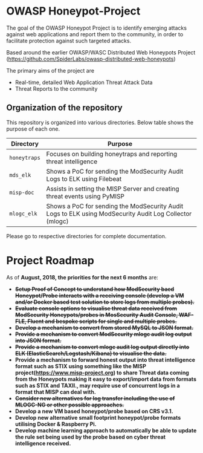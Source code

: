 # OWASP Honeypot-Project

The goal of the OWASP Honeypot Project is to identify emerging attacks against web applications and report them to the community, in order to facilitate protection against such targeted attacks.

Based around the earlier OWASP/WASC Distributed Web Honeypots Project (https://github.com/SpiderLabs/owasp-distributed-web-honeypots)

The primary aims of the project are

*    Real-time, detailed Web Application Threat Attack Data
*    Threat Reports to the community

## Organization of the repository

This repository is organized into various directories. Below table shows the purpose of each one. 

| Directory | Purpose | 
| --- | --- | 
| `honeytraps` | Focuses on building honeytraps and reporting threat intelligence | 
| `mds_elk` | Shows a PoC for sending the ModSecurity Audit Logs to ELK using Filebeat|
| `misp-doc` | Assists in setting the MISP Server and creating threat events using PyMISP |
| `mlogc_elk` | Shows a PoC for sending the ModSecurity Audit Logs to ELK using ModSecurity Audit Log Collector (mlogc) |

Please go to respective directories for complete documentation.

# Project Roadmap

As of <strong>August, 2018, the  priorities for the next 6 months</strong> are:
<strong>
*   ~~Setup Proof of Concept to understand how ModSecurity baed Honeypot/Probe interacts with a receiving console (develop a VM and/or Docker based test solution to store logs from multiple probes).~~
*   ~~Evaluate console options to visualise threat data received from ModSecurity Honeypots/probes in MosSecurity Audit Console, WAF-FLE, Fluent and bespoke scripts for single and multiple probes.~~
*   ~~Develop a mechanism to convert from stored MySQL to JSON format.~~
*   ~~Provide a mechanism to convert ModSecurity mlogc audit log output into JSON format.~~
*   ~~Provide a mechanism to convert mlogc audit log output directly into ELK (ElasticSearch/Logstash/Kibana) to visualise the data.~~
*   Provide a mechanism to forward honest output into threat intelligence format such as STIX using something like the MISP project(https://www.misp-project.org) to share Threat data coming from the Honeypots making it easy to export/import data from formats such as STIX and TAXII., may require use of concurrent logs in a format that MISP can deal with.
*   ~~Consider new alternatives for log transfer including the use of MLOGC-NG or other possible approaches.~~
*   Develop a new VM based honeypot/probe based on CRS v3.1.
*   Develop new alternative small footprint honeypot/probe formats utilising Docker & Raspberry Pi.
*   Develop machine learning approach to automatically be able to update the rule set being used by the probe based on cyber threat intelligence received.
</strong>